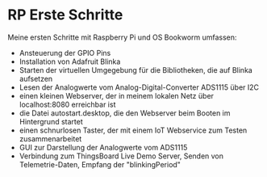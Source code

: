 # RP Erste Schritte

Meine ersten Schritte mit Raspberry Pi und OS Bookworm umfassen:

- Ansteuerung der GPIO Pins
- Installation von Adafruit Blinka
- Starten der virtuellen Umgegebung für die Bibliotheken, die auf Blinka aufsetzen
- Lesen der Analogwerte vom Analog-Digital-Converter ADS1115 über I2C
- einen kleinen Webserver, der in meinem lokalen Netz über localhost:8080 erreichbar ist
- die Datei autostart.desktop, die den Webserver beim Booten im Hintergrund startet
- einen schnurlosen Taster, der mit einem IoT Webservice zum Testen zusammenarbeitet
- GUI zur Darstellung der Analogwerte vom ADS1115
- Verbindung zum ThingsBoard Live Demo Server, Senden von Telemetrie-Daten, Empfang der "blinkingPeriod"

